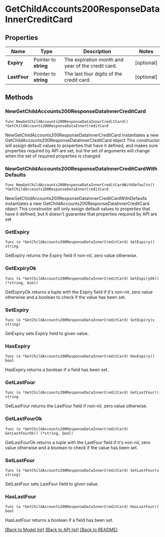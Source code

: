 # GetChildAccounts200ResponseDataInnerCreditCard

## Properties

Name | Type | Description | Notes
------------ | ------------- | ------------- | -------------
**Expiry** | Pointer to **string** | The expiration month and year of the credit card. | [optional] 
**LastFour** | Pointer to **string** | The last four digits of the credit card. | [optional] 

## Methods

### NewGetChildAccounts200ResponseDataInnerCreditCard

`func NewGetChildAccounts200ResponseDataInnerCreditCard() *GetChildAccounts200ResponseDataInnerCreditCard`

NewGetChildAccounts200ResponseDataInnerCreditCard instantiates a new GetChildAccounts200ResponseDataInnerCreditCard object
This constructor will assign default values to properties that have it defined,
and makes sure properties required by API are set, but the set of arguments
will change when the set of required properties is changed

### NewGetChildAccounts200ResponseDataInnerCreditCardWithDefaults

`func NewGetChildAccounts200ResponseDataInnerCreditCardWithDefaults() *GetChildAccounts200ResponseDataInnerCreditCard`

NewGetChildAccounts200ResponseDataInnerCreditCardWithDefaults instantiates a new GetChildAccounts200ResponseDataInnerCreditCard object
This constructor will only assign default values to properties that have it defined,
but it doesn't guarantee that properties required by API are set

### GetExpiry

`func (o *GetChildAccounts200ResponseDataInnerCreditCard) GetExpiry() string`

GetExpiry returns the Expiry field if non-nil, zero value otherwise.

### GetExpiryOk

`func (o *GetChildAccounts200ResponseDataInnerCreditCard) GetExpiryOk() (*string, bool)`

GetExpiryOk returns a tuple with the Expiry field if it's non-nil, zero value otherwise
and a boolean to check if the value has been set.

### SetExpiry

`func (o *GetChildAccounts200ResponseDataInnerCreditCard) SetExpiry(v string)`

SetExpiry sets Expiry field to given value.

### HasExpiry

`func (o *GetChildAccounts200ResponseDataInnerCreditCard) HasExpiry() bool`

HasExpiry returns a boolean if a field has been set.

### GetLastFour

`func (o *GetChildAccounts200ResponseDataInnerCreditCard) GetLastFour() string`

GetLastFour returns the LastFour field if non-nil, zero value otherwise.

### GetLastFourOk

`func (o *GetChildAccounts200ResponseDataInnerCreditCard) GetLastFourOk() (*string, bool)`

GetLastFourOk returns a tuple with the LastFour field if it's non-nil, zero value otherwise
and a boolean to check if the value has been set.

### SetLastFour

`func (o *GetChildAccounts200ResponseDataInnerCreditCard) SetLastFour(v string)`

SetLastFour sets LastFour field to given value.

### HasLastFour

`func (o *GetChildAccounts200ResponseDataInnerCreditCard) HasLastFour() bool`

HasLastFour returns a boolean if a field has been set.


[[Back to Model list]](../README.md#documentation-for-models) [[Back to API list]](../README.md#documentation-for-api-endpoints) [[Back to README]](../README.md)


